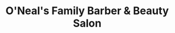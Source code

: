 ---
title: "O'Neal's Family Barber & Beauty Salon"
url: /ellijay/oneals-family-barber-and-beauty-salon/
shop: hairdresser
---